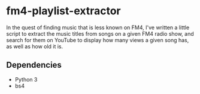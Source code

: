 # fm4-playlist-extractor

In the quest of finding music that is less known on FM4, I've written a little script to extract the music titles from songs on a given FM4 radio show, and search for them on YouTube to display how many views a given song has, as well as how old it is.

## Dependencies

* Python 3
* bs4
